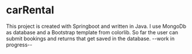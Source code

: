 # carRental
This project is created with Springboot and written in Java. I use MongoDb as database and a Bootstrap template from colorlib.
So far the user can submit bookings and returns that get saved in the database.
--work in progress--
